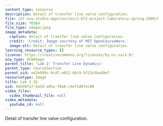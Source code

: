 ```yaml
---
content_type: resource
description: Detail of transfer line valve configuration.
file: /ol-ocw-studio-app/courses/2-672-project-laboratory-spring-2009/66d38fa7da2da85af8a8c4ef1d6fec80_lab2-1b.jpg
file_size: 76364
file_type: image/jpeg
image_metadata:
  caption: Detail of transfer line valve configuration.
  credit: 'Credit: Image courtesy of MIT OpenCourseWare.'
  image-alt: Detail of transfer line valve configuration.
learning_resource_types: []
license: https://creativecommons.org/licenses/by-nc-sa/4.0/
ocw_type: OCWImage
parent_title: 'Lab 2: Transfer Line Dynamics'
parent_type: CourseSection
parent_uid: e42e999c-9cd7-e012-66c9-5f22e3bad0ef
resourcetype: Image
title: Lab 2-1b
uid: 66d38fa7-da2d-a85a-f8a8-c4ef1d6fec80
video_files:
  video_thumbnail_file: null
video_metadata:
  youtube_id: null
---
```

Detail of transfer line valve configuration.